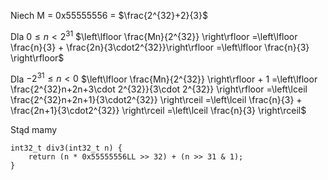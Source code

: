 Niech M = 0x55555556 = $\frac{2^{32}+2}{3}$

Dla $0 \le n < 2^{31}$
$\left\lfloor \frac{Mn}{2^{32}} \right\rfloor
=\left\lfloor \frac{n}{3} + \frac{2n}{3\cdot2^{32}}\right\rfloor
=\left\lfloor \frac{n}{3} \right\rfloor$

Dla $-2^{31} \le n < 0$
$\left\lfloor \frac{Mn}{2^{32}} \right\rfloor + 1
=\left\lfloor \frac{2^{32}n+2n+3\cdot 2^{32}}{3\cdot 2^{32}} \right\rfloor
=\left\lceil \frac{2^{32}n+2n+1}{3\cdot2^{32}} \right\rceil
=\left\lceil \frac{n}{3} + \frac{2n+1}{3\cdot2^{32}} \right\rceil
=\left\lceil \frac{n}{3} \right\rceil$

Stąd mamy

    int32_t div3(int32_t n) {
        return (n * 0x55555556LL >> 32) + (n >> 31 & 1);
    }
